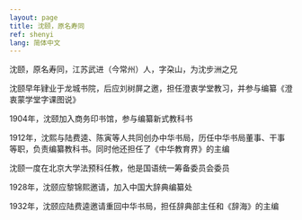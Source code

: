 ```yaml
---
layout: page
title: 沈颐，原名寿同
ref: shenyi
lang: 简体中文
---
```


沈颐，原名寿同，江苏武进（今常州）人，字朶山，为沈步洲之兄

沈颐早年肄业于龙城书院，后应刘树屏之邀，担任澄衷学堂教习，并参与编纂《澄衷蒙学堂字课图说》

1904年，沈颐加入商务印书馆，参与编纂新式教科书

1912年，沈熙与陆费逵、陈寅等人共同创办中华书局，历任中华书局董事、干事等职，负责编纂教科书。同时他还担任了《中华教育界》的主编

沈颐一度在北京大学法预科任教，他是国语统一筹备委员会委员

1928年，沈颐应黎锦熙邀请，加入中国大辞典编纂处

1932年，沈颐应陆费逵邀请重回中华书局，担任辞典部主任和《辞海》的主编
